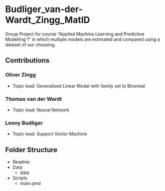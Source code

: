 # Budliger_van-der-Wardt_Zingg_MatID
Group Project for course "Applied Machine Learning and Predictive Modelling 1" in which multiple models are estimated and compared using a dataset of our choosing.



## Contributions

### Oliver Zingg
- Topic lead: Generalised Linear Model with family set to Binomial 

### Thomas van der Wardt
- Topic lead: Neural Network 

### Lenny Budliger
- Topic lead: Support Vector Machine

## Folder Structure
- Readme 
- Data
  - data
- Scripts
  - main.qmd
